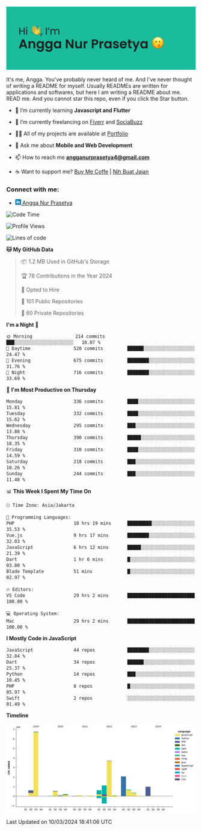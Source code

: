 ![Banner](https://github.com/prasetyanurangga/prasetyanurangga/blob/main/banner.png)

It's me, Angga. You've probably never heard of me. And I've never thought of writing a README for myself. Usually READMEs are written for applications and softwares, but here I am writing a README about me. READ me. And you cannot star this repo, even if you click the Star button.


- 🌱 I’m currently learning **Javascript and Flutter**

- 🔭 I’m currently freelancing on [Fiverr](https://www.fiverr.com/share/mYpyGx) and [SociaBuzz](https://www.sociabuzz.com/anggaprasetya/s/saya-akan-membuat-aplikasi-mobile-untuk-anda)

- 👨‍💻 All of my projects are available at [Portfolio](https://angganurprasetya.deno.dev)

- 💬 Ask me about **Mobile and Web Development**

- 📫 How to reach me **angganurprasetya4@gmail.com**

- ☕ Want to support me? [Buy Me Coffe](https://ko-fi.com/prasetyanurangga) | [Nih Buat Jajan](https://www.nihbuatjajan.com/prasetyanurangga)

<h3 align="left">Connect with me:</h3>
<ul>
<li> <a href="https://linkedin.com/in/angga-nur-prasetya-936687180" target="_blank"><img  src="https://raw.githubusercontent.com/prasetyanurangga/prasetyanurangga/main/linkedin.png" height="15" /> Angga Nur Prasetya </a> </li>
</ul>

<!--START_SECTION:waka-->
![Code Time](http://img.shields.io/badge/Code%20Time-276%20hrs%2017%20mins-blue)

![Profile Views](http://img.shields.io/badge/Profile%20Views-0-blue)

![Lines of code](https://img.shields.io/badge/From%20Hello%20World%20I%27ve%20Written-18.0%20million%20lines%20of%20code-blue)

**🐱 My GitHub Data** 

> 📦 1.2 MB Used in GitHub's Storage 
 > 
> 🏆 78 Contributions in the Year 2024
 > 
> 💼 Opted to Hire
 > 
> 📜 101 Public Repositories 
 > 
> 🔑 60 Private Repositories 
 > 
**I'm a Night 🦉** 

```text
🌞 Morning                214 commits         ███░░░░░░░░░░░░░░░░░░░░░░   10.07 % 
🌆 Daytime                520 commits         ██████░░░░░░░░░░░░░░░░░░░   24.47 % 
🌃 Evening                675 commits         ████████░░░░░░░░░░░░░░░░░   31.76 % 
🌙 Night                  716 commits         ████████░░░░░░░░░░░░░░░░░   33.69 % 
```
📅 **I'm Most Productive on Thursday** 

```text
Monday                   336 commits         ████░░░░░░░░░░░░░░░░░░░░░   15.81 % 
Tuesday                  332 commits         ████░░░░░░░░░░░░░░░░░░░░░   15.62 % 
Wednesday                295 commits         ███░░░░░░░░░░░░░░░░░░░░░░   13.88 % 
Thursday                 390 commits         █████░░░░░░░░░░░░░░░░░░░░   18.35 % 
Friday                   310 commits         ████░░░░░░░░░░░░░░░░░░░░░   14.59 % 
Saturday                 218 commits         ███░░░░░░░░░░░░░░░░░░░░░░   10.26 % 
Sunday                   244 commits         ███░░░░░░░░░░░░░░░░░░░░░░   11.48 % 
```


📊 **This Week I Spent My Time On** 

```text
🕑︎ Time Zone: Asia/Jakarta

💬 Programming Languages: 
PHP                      10 hrs 19 mins      █████████░░░░░░░░░░░░░░░░   35.53 % 
Vue.js                   9 hrs 17 mins       ████████░░░░░░░░░░░░░░░░░   32.03 % 
JavaScript               6 hrs 12 mins       █████░░░░░░░░░░░░░░░░░░░░   21.39 % 
Dart                     1 hr 6 mins         █░░░░░░░░░░░░░░░░░░░░░░░░   03.80 % 
Blade Template           51 mins             █░░░░░░░░░░░░░░░░░░░░░░░░   02.97 % 

🔥 Editors: 
VS Code                  29 hrs 2 mins       █████████████████████████   100.00 % 

💻 Operating System: 
Mac                      29 hrs 2 mins       █████████████████████████   100.00 % 
```

**I Mostly Code in JavaScript** 

```text
JavaScript               44 repos            ████████░░░░░░░░░░░░░░░░░   32.84 % 
Dart                     34 repos            ██████░░░░░░░░░░░░░░░░░░░   25.37 % 
Python                   14 repos            ███░░░░░░░░░░░░░░░░░░░░░░   10.45 % 
PHP                      8 repos             █░░░░░░░░░░░░░░░░░░░░░░░░   05.97 % 
Swift                    2 repos             ░░░░░░░░░░░░░░░░░░░░░░░░░   01.49 % 
```



**Timeline**

![Lines of Code chart](https://raw.githubusercontent.com/prasetyanurangga/prasetyanurangga/main/assets/bar_graph.png)


 Last Updated on 10/03/2024 18:41:06 UTC
<!--END_SECTION:waka-->
